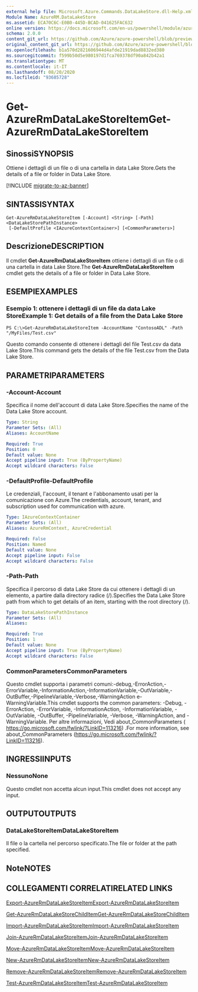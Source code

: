```yaml
---
external help file: Microsoft.Azure.Commands.DataLakeStore.dll-Help.xml
Module Name: AzureRM.DataLakeStore
ms.assetid: ECA70C6C-E0B0-445D-BCAD-041625FAC632
online version: https://docs.microsoft.com/en-us/powershell/module/azurerm.datalakestore/get-azurermdatalakestoreitem
schema: 2.0.0
content_git_url: https://github.com/Azure/azure-powershell/blob/preview/src/ResourceManager/DataLakeStore/Commands.DataLakeStore/help/Get-AzureRmDataLakeStoreItem.md
original_content_git_url: https://github.com/Azure/azure-powershell/blob/preview/src/ResourceManager/DataLakeStore/Commands.DataLakeStore/help/Get-AzureRmDataLakeStoreItem.md
ms.openlocfilehash: b1a570d2821606944d4afde21919dad8832ed380
ms.sourcegitcommit: f599b50d5e980197d1fca769378df90a842b42a1
ms.translationtype: MT
ms.contentlocale: it-IT
ms.lasthandoff: 08/20/2020
ms.locfileid: "93685728"
---
```

# <span data-ttu-id="19077-101">Get-AzureRmDataLakeStoreItem</span><span class="sxs-lookup"><span data-stu-id="19077-101">Get-AzureRmDataLakeStoreItem</span></span>

## <span data-ttu-id="19077-102">Sinossi</span><span class="sxs-lookup"><span data-stu-id="19077-102">SYNOPSIS</span></span>
<span data-ttu-id="19077-103">Ottiene i dettagli di un file o di una cartella in data Lake Store.</span><span class="sxs-lookup"><span data-stu-id="19077-103">Gets the details of a file or folder in Data Lake Store.</span></span>

[!INCLUDE [migrate-to-az-banner](../../includes/migrate-to-az-banner.md)]

## <span data-ttu-id="19077-104">SINTASSI</span><span class="sxs-lookup"><span data-stu-id="19077-104">SYNTAX</span></span>

```
Get-AzureRmDataLakeStoreItem [-Account] <String> [-Path] <DataLakeStorePathInstance>
 [-DefaultProfile <IAzureContextContainer>] [<CommonParameters>]
```

## <span data-ttu-id="19077-105">Descrizione</span><span class="sxs-lookup"><span data-stu-id="19077-105">DESCRIPTION</span></span>
<span data-ttu-id="19077-106">Il cmdlet **Get-AzureRmDataLakeStoreItem** ottiene i dettagli di un file o di una cartella in data Lake Store.</span><span class="sxs-lookup"><span data-stu-id="19077-106">The **Get-AzureRmDataLakeStoreItem** cmdlet gets the details of a file or folder in Data Lake Store.</span></span>

## <span data-ttu-id="19077-107">ESEMPI</span><span class="sxs-lookup"><span data-stu-id="19077-107">EXAMPLES</span></span>

### <span data-ttu-id="19077-108">Esempio 1: ottenere i dettagli di un file da data Lake Store</span><span class="sxs-lookup"><span data-stu-id="19077-108">Example 1: Get details of a file from the Data Lake Store</span></span>
```
PS C:\>Get-AzureRmDataLakeStoreItem -AccountName "ContosoADL" -Path "/MyFiles/Test.csv"
```

<span data-ttu-id="19077-109">Questo comando consente di ottenere i dettagli del file Test.csv da data Lake Store.</span><span class="sxs-lookup"><span data-stu-id="19077-109">This command gets the details of the file Test.csv from the Data Lake Store.</span></span>

## <span data-ttu-id="19077-110">PARAMETRI</span><span class="sxs-lookup"><span data-stu-id="19077-110">PARAMETERS</span></span>

### <span data-ttu-id="19077-111">-Account</span><span class="sxs-lookup"><span data-stu-id="19077-111">-Account</span></span>
<span data-ttu-id="19077-112">Specifica il nome dell'account di data Lake Store.</span><span class="sxs-lookup"><span data-stu-id="19077-112">Specifies the name of the Data Lake Store account.</span></span>

```yaml
Type: String
Parameter Sets: (All)
Aliases: AccountName

Required: True
Position: 0
Default value: None
Accept pipeline input: True (ByPropertyName)
Accept wildcard characters: False
```

### <span data-ttu-id="19077-113">-DefaultProfile</span><span class="sxs-lookup"><span data-stu-id="19077-113">-DefaultProfile</span></span>
<span data-ttu-id="19077-114">Le credenziali, l'account, il tenant e l'abbonamento usati per la comunicazione con Azure.</span><span class="sxs-lookup"><span data-stu-id="19077-114">The credentials, account, tenant, and subscription used for communication with azure.</span></span>

```yaml
Type: IAzureContextContainer
Parameter Sets: (All)
Aliases: AzureRmContext, AzureCredential

Required: False
Position: Named
Default value: None
Accept pipeline input: False
Accept wildcard characters: False
```

### <span data-ttu-id="19077-115">-Path</span><span class="sxs-lookup"><span data-stu-id="19077-115">-Path</span></span>
<span data-ttu-id="19077-116">Specifica il percorso di data Lake Store da cui ottenere i dettagli di un elemento, a partire dalla directory radice (/).</span><span class="sxs-lookup"><span data-stu-id="19077-116">Specifies the Data Lake Store path from which to get details of an item, starting with the root directory (/).</span></span>

```yaml
Type: DataLakeStorePathInstance
Parameter Sets: (All)
Aliases: 

Required: True
Position: 1
Default value: None
Accept pipeline input: True (ByPropertyName)
Accept wildcard characters: False
```

### <span data-ttu-id="19077-117">CommonParameters</span><span class="sxs-lookup"><span data-stu-id="19077-117">CommonParameters</span></span>
<span data-ttu-id="19077-118">Questo cmdlet supporta i parametri comuni:-debug,-ErrorAction,-ErrorVariable,-InformationAction,-InformationVariable,-OutVariable,-OutBuffer,-PipelineVariable,-Verbose,-WarningAction e-WarningVariable.</span><span class="sxs-lookup"><span data-stu-id="19077-118">This cmdlet supports the common parameters: -Debug, -ErrorAction, -ErrorVariable, -InformationAction, -InformationVariable, -OutVariable, -OutBuffer, -PipelineVariable, -Verbose, -WarningAction, and -WarningVariable.</span></span> <span data-ttu-id="19077-119">Per altre informazioni, Vedi about_CommonParameters ( https://go.microsoft.com/fwlink/?LinkID=113216) .</span><span class="sxs-lookup"><span data-stu-id="19077-119">For more information, see about_CommonParameters (https://go.microsoft.com/fwlink/?LinkID=113216).</span></span>

## <span data-ttu-id="19077-120">INGRESSI</span><span class="sxs-lookup"><span data-stu-id="19077-120">INPUTS</span></span>

### <span data-ttu-id="19077-121">Nessuno</span><span class="sxs-lookup"><span data-stu-id="19077-121">None</span></span>
<span data-ttu-id="19077-122">Questo cmdlet non accetta alcun input.</span><span class="sxs-lookup"><span data-stu-id="19077-122">This cmdlet does not accept any input.</span></span>

## <span data-ttu-id="19077-123">OUTPUT</span><span class="sxs-lookup"><span data-stu-id="19077-123">OUTPUTS</span></span>

### <span data-ttu-id="19077-124">DataLakeStoreItem</span><span class="sxs-lookup"><span data-stu-id="19077-124">DataLakeStoreItem</span></span>
<span data-ttu-id="19077-125">Il file o la cartella nel percorso specificato.</span><span class="sxs-lookup"><span data-stu-id="19077-125">The file or folder at the path specified.</span></span>

## <span data-ttu-id="19077-126">Note</span><span class="sxs-lookup"><span data-stu-id="19077-126">NOTES</span></span>

## <span data-ttu-id="19077-127">COLLEGAMENTI CORRELATI</span><span class="sxs-lookup"><span data-stu-id="19077-127">RELATED LINKS</span></span>

[<span data-ttu-id="19077-128">Export-AzureRmDataLakeStoreItem</span><span class="sxs-lookup"><span data-stu-id="19077-128">Export-AzureRmDataLakeStoreItem</span></span>](./Export-AzureRmDataLakeStoreItem.md)

[<span data-ttu-id="19077-129">Get-AzureRmDataLakeStoreChildItem</span><span class="sxs-lookup"><span data-stu-id="19077-129">Get-AzureRmDataLakeStoreChildItem</span></span>](./Get-AzureRmDataLakeStoreChildItem.md)

[<span data-ttu-id="19077-130">Import-AzureRmDataLakeStoreItem</span><span class="sxs-lookup"><span data-stu-id="19077-130">Import-AzureRmDataLakeStoreItem</span></span>](./Import-AzureRmDataLakeStoreItem.md)

[<span data-ttu-id="19077-131">Join-AzureRmDataLakeStoreItem</span><span class="sxs-lookup"><span data-stu-id="19077-131">Join-AzureRmDataLakeStoreItem</span></span>](./Join-AzureRmDataLakeStoreItem.md)

[<span data-ttu-id="19077-132">Move-AzureRmDataLakeStoreItem</span><span class="sxs-lookup"><span data-stu-id="19077-132">Move-AzureRmDataLakeStoreItem</span></span>](./Move-AzureRmDataLakeStoreItem.md)

[<span data-ttu-id="19077-133">New-AzureRmDataLakeStoreItem</span><span class="sxs-lookup"><span data-stu-id="19077-133">New-AzureRmDataLakeStoreItem</span></span>](./New-AzureRmDataLakeStoreItem.md)

[<span data-ttu-id="19077-134">Remove-AzureRmDataLakeStoreItem</span><span class="sxs-lookup"><span data-stu-id="19077-134">Remove-AzureRmDataLakeStoreItem</span></span>](./Remove-AzureRmDataLakeStoreItem.md)

[<span data-ttu-id="19077-135">Test-AzureRmDataLakeStoreItem</span><span class="sxs-lookup"><span data-stu-id="19077-135">Test-AzureRmDataLakeStoreItem</span></span>](./Test-AzureRmDataLakeStoreItem.md)


